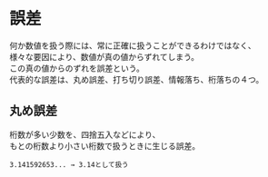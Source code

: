 # 誤差
何か数値を扱う際には、常に正確に扱うことができるわけではなく、  
様々な要因により、数値が真の値からずれてしまう。  
この真の値からのずれを誤差という。  
代表的な誤差は、丸め誤差、打ち切り誤差、情報落ち、桁落ちの４つ。  

## 丸め誤差
桁数が多い少数を、四捨五入などにより、  
もとの桁数より小さい桁数で扱うときに生じる誤差。
```:例
3.141592653... → 3.14として扱う
```